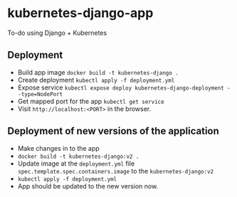 # kubernetes-django-app
To-do using Django + Kubernetes

## Deployment

 - Build app image `docker build -t kubernetes-django .`
 - Create deployment `kubectl apply -f deployment.yml`
 - Expose service `kubectl expose deploy kubernetes-django-deployment --type=NodePort`
 - Get mapped port for the app `kubectl get service`
 - Visit `http://localhost:<PORT>` in the browser.


## Deployment of new versions of the application
 - Make changes in to the app
 - `docker build -t kubernetes-django:v2 .`
 - Update image at the `deployment.yml` file `spec.template.spec.containers.image` to the `kubernetes-django:v2`
 - `kubectl apply -f deployment.yml`
 - App should be updated to the new version now.
